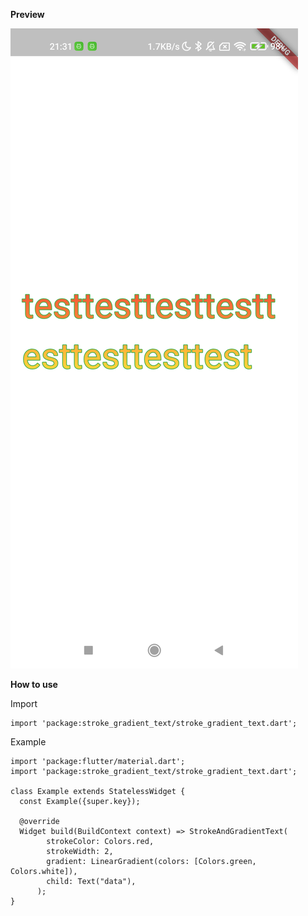 **Preview**

![](https://raw.githubusercontent.com/tbtsfastad/stroke_gradient_text/refs/heads/master/Screenshot_20250630_213153.png)

**How to use**

Import

```         
import 'package:stroke_gradient_text/stroke_gradient_text.dart';
```

Example

```         
import 'package:flutter/material.dart';
import 'package:stroke_gradient_text/stroke_gradient_text.dart';

class Example extends StatelessWidget {
  const Example({super.key});

  @override
  Widget build(BuildContext context) => StrokeAndGradientText(
        strokeColor: Colors.red,
        strokeWidth: 2,
        gradient: LinearGradient(colors: [Colors.green, Colors.white]),
        child: Text("data"),
      );
}
```
